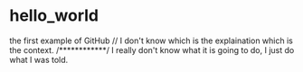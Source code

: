 # hello_world
the first example of GitHub
// I don't know which is the explaination which is the context.
/************/
I really don't know what it is going to do, I just do what I was told. 
